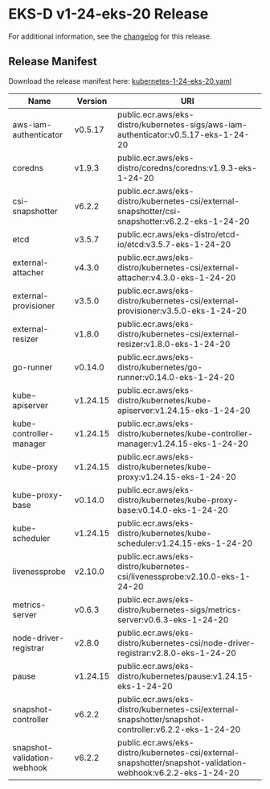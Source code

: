 # EKS-D v1-24-eks-20 Release

For additional information, see the [changelog](CHANGELOG-v1-24-eks-20.md) for this release.

## Release Manifest

Download the release manifest here: [kubernetes-1-24-eks-20.yaml](https://distro.eks.amazonaws.com/kubernetes-1-24/kubernetes-1-24-eks-20.yaml)

| Name | Version | URI |
|------|---------|-----|
| aws-iam-authenticator | v0.5.17 | public.ecr.aws/eks-distro/kubernetes-sigs/aws-iam-authenticator:v0.5.17-eks-1-24-20 |
| coredns | v1.9.3 | public.ecr.aws/eks-distro/coredns/coredns:v1.9.3-eks-1-24-20 |
| csi-snapshotter | v6.2.2 | public.ecr.aws/eks-distro/kubernetes-csi/external-snapshotter/csi-snapshotter:v6.2.2-eks-1-24-20 |
| etcd | v3.5.7 | public.ecr.aws/eks-distro/etcd-io/etcd:v3.5.7-eks-1-24-20 |
| external-attacher | v4.3.0 | public.ecr.aws/eks-distro/kubernetes-csi/external-attacher:v4.3.0-eks-1-24-20 |
| external-provisioner | v3.5.0 | public.ecr.aws/eks-distro/kubernetes-csi/external-provisioner:v3.5.0-eks-1-24-20 |
| external-resizer | v1.8.0 | public.ecr.aws/eks-distro/kubernetes-csi/external-resizer:v1.8.0-eks-1-24-20 |
| go-runner | v0.14.0 | public.ecr.aws/eks-distro/kubernetes/go-runner:v0.14.0-eks-1-24-20 |
| kube-apiserver | v1.24.15 | public.ecr.aws/eks-distro/kubernetes/kube-apiserver:v1.24.15-eks-1-24-20 |
| kube-controller-manager | v1.24.15 | public.ecr.aws/eks-distro/kubernetes/kube-controller-manager:v1.24.15-eks-1-24-20 |
| kube-proxy | v1.24.15 | public.ecr.aws/eks-distro/kubernetes/kube-proxy:v1.24.15-eks-1-24-20 |
| kube-proxy-base | v0.14.0 | public.ecr.aws/eks-distro/kubernetes/kube-proxy-base:v0.14.0-eks-1-24-20 |
| kube-scheduler | v1.24.15 | public.ecr.aws/eks-distro/kubernetes/kube-scheduler:v1.24.15-eks-1-24-20 |
| livenessprobe | v2.10.0 | public.ecr.aws/eks-distro/kubernetes-csi/livenessprobe:v2.10.0-eks-1-24-20 |
| metrics-server | v0.6.3 | public.ecr.aws/eks-distro/kubernetes-sigs/metrics-server:v0.6.3-eks-1-24-20 |
| node-driver-registrar | v2.8.0 | public.ecr.aws/eks-distro/kubernetes-csi/node-driver-registrar:v2.8.0-eks-1-24-20 |
| pause | v1.24.15 | public.ecr.aws/eks-distro/kubernetes/pause:v1.24.15-eks-1-24-20 |
| snapshot-controller | v6.2.2 | public.ecr.aws/eks-distro/kubernetes-csi/external-snapshotter/snapshot-controller:v6.2.2-eks-1-24-20 |
| snapshot-validation-webhook | v6.2.2 | public.ecr.aws/eks-distro/kubernetes-csi/external-snapshotter/snapshot-validation-webhook:v6.2.2-eks-1-24-20 |
